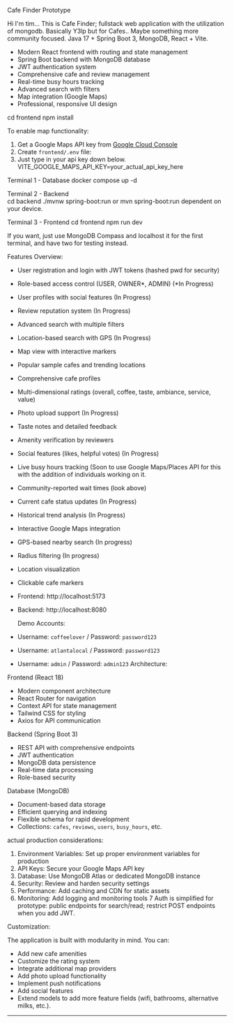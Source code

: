 Cafe Finder Prototype



Hi I'm tim...
This is Cafe Finder; fullstack web application with the utilization of mongodb.
Basically Y3lp but for Cafes.. Maybe something more community focused.
Java 17 + Spring Boot 3, MongoDB, React + Vite.

- Modern React frontend with routing and state management
- Spring Boot backend with MongoDB database
- JWT authentication system
- Comprehensive cafe and review management
- Real-time busy hours tracking
- Advanced search with filters
- Map integration (Google Maps)
- Professional, responsive UI design


cd frontend
npm install

To enable map functionality:
1. Get a Google Maps API key from [Google Cloud Console](https://developers.google.com/maps/documentation/javascript/get-api-key)
2. Create `frontend/.env` file:
3. Just type in your api key down below.
VITE_GOOGLE_MAPS_API_KEY=your_actual_api_key_here


 Terminal 1 - Database
docker compose up -d

 Terminal 2 - Backend  
cd backend
./mvnw spring-boot:run or mvn spring-boot:run dependent on your device.

 Terminal 3 - Frontend
cd frontend
npm run dev

 If you want, just use MongoDB Compass and localhost it for the first terminal, and have two for testing instead.


Features Overview:

- User registration and login with JWT tokens (hashed pwd for security)
- Role-based access control (USER, OWNER*, ADMIN) (*In Progress)
- User profiles with social features (In Progress)
- Review reputation system (In Progress)

- Advanced search with multiple filters
- Location-based search with GPS (In Progress)
- Map view with interactive markers
- Popular sample cafes and trending locations 
- Comprehensive cafe profiles

- Multi-dimensional ratings (overall, coffee, taste, ambiance, service, value)
- Photo upload support (In Progress)
- Taste notes and detailed feedback 
- Amenity verification by reviewers
- Social features (likes, helpful votes) (In Progress)

- Live busy hours tracking (Soon to use Google Maps/Places API for this with the addition of individuals working on it.
- Community-reported wait times (look above)
- Current cafe status updates (In Progress)
- Historical trend analysis (In Progress)

- Interactive Google Maps integration
- GPS-based nearby search (In progress)
- Radius filtering (In progress)
- Location visualization
- Clickable cafe markers

- Frontend: http://localhost:5173
- Backend: http://localhost:8080

  Demo Accounts:
- Username: `coffeelover` / Password: `password123`
- Username: `atlantalocal` / Password: `password123`
- Username: `admin` / Password: `admin123`
 Architecture:

Frontend (React 18)
- Modern component architecture
- React Router for navigation
- Context API for state management
- Tailwind CSS for styling
- Axios for API communication

Backend (Spring Boot 3)
- REST API with comprehensive endpoints
- JWT authentication
- MongoDB data persistence
- Real-time data processing
- Role-based security

Database (MongoDB)
- Document-based data storage
- Efficient querying and indexing
- Flexible schema for rapid development
- Collections: `cafes`, `reviews`, `users`, `busy_hours`, etc.

actual production considerations:

1. Environment Variables: Set up proper environment variables for production
2. API Keys: Secure your Google Maps API key
3. Database: Use MongoDB Atlas or dedicated MongoDB instance
4. Security: Review and harden security settings
5. Performance: Add caching and CDN for static assets
6. Monitoring: Add logging and monitoring tools
7 Auth is simplified for prototype: public endpoints for search/read; restrict POST endpoints when you add JWT.

Customization:

The application is built with modularity in mind. You can:
- Add new cafe amenities
- Customize the rating system
- Integrate additional map providers
- Add photo upload functionality
- Implement push notifications
- Add social features
- Extend models to add more feature fields (wifi, bathrooms, alternative milks, etc.).
---
